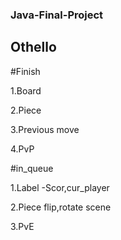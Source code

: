 ### Java-Final-Project

## Othello 

#Finish

1.Board

2.Piece

3.Previous move

4.PvP

#in_queue

1.Label -Scor,cur_player

2.Piece flip,rotate scene

3.PvE
